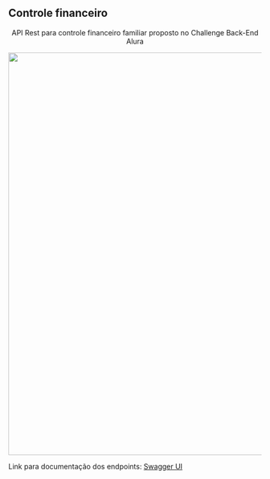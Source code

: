 ## Controle financeiro

<p align="center">
  API Rest para controle financeiro familiar proposto no Challenge Back-End Alura
</p>
  
<p align="center">
  <img width="800" src="https://user-images.githubusercontent.com/49246900/183304445-2928b667-f334-4947-98d2-794007a11428.png">
</p>

Link para documentação dos endpoints: 
<a href="http://localhost:8080/swagger-ui/index.html" target="_blank">Swagger UI </a>
